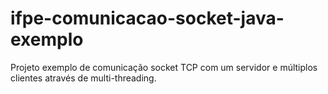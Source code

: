 # ifpe-comunicacao-socket-java-exemplo
Projeto exemplo de comunicação socket TCP com um servidor e múltiplos clientes através de multi-threading.
